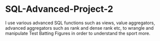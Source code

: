 # SQL-Advanced-Project-2
I use various advanced SQL functions such as views, value aggregators, advanced aggregators such as rank and dense rank etc, to wrangle and manipulate Test Batting Figures in order to understand the sport more.
